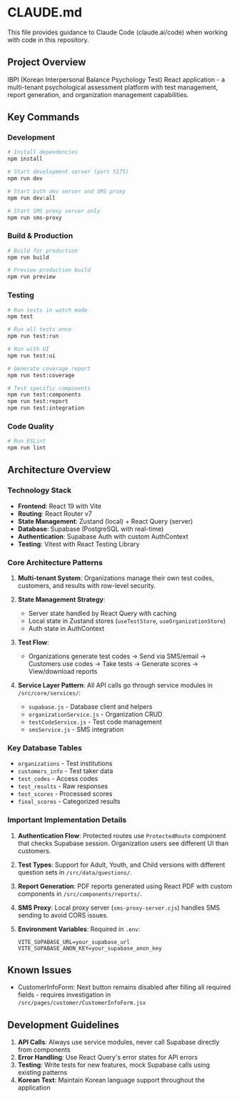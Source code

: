 # CLAUDE.md

This file provides guidance to Claude Code (claude.ai/code) when working with code in this repository.

## Project Overview

IBPI (Korean Interpersonal Balance Psychology Test) React application - a multi-tenant psychological assessment platform with test management, report generation, and organization management capabilities.

## Key Commands

### Development
```bash
# Install dependencies
npm install

# Start development server (port 5175)
npm run dev

# Start both dev server and SMS proxy
npm run dev:all

# Start SMS proxy server only
npm run sms-proxy
```

### Build & Production
```bash
# Build for production
npm run build

# Preview production build
npm run preview
```

### Testing
```bash
# Run tests in watch mode
npm test

# Run all tests once
npm run test:run

# Run with UI
npm run test:ui

# Generate coverage report
npm run test:coverage

# Test specific components
npm run test:components
npm run test:report
npm run test:integration
```

### Code Quality
```bash
# Run ESLint
npm run lint
```

## Architecture Overview

### Technology Stack
- **Frontend**: React 19 with Vite
- **Routing**: React Router v7
- **State Management**: Zustand (local) + React Query (server)
- **Database**: Supabase (PostgreSQL with real-time)
- **Authentication**: Supabase Auth with custom AuthContext
- **Testing**: Vitest with React Testing Library

### Core Architecture Patterns

1. **Multi-tenant System**: Organizations manage their own test codes, customers, and results with row-level security.

2. **State Management Strategy**:
   - Server state handled by React Query with caching
   - Local state in Zustand stores (`useTestStore`, `useOrganizationStore`)
   - Auth state in AuthContext

3. **Test Flow**:
   - Organizations generate test codes → Send via SMS/email → Customers use codes → Take tests → Generate scores → View/download reports

4. **Service Layer Pattern**: All API calls go through service modules in `/src/core/services/`:
   - `supabase.js` - Database client and helpers
   - `organizationService.js` - Organization CRUD
   - `testCodeService.js` - Test code management
   - `smsService.js` - SMS integration

### Key Database Tables
- `organizations` - Test institutions
- `customers_info` - Test taker data
- `test_codes` - Access codes
- `test_results` - Raw responses
- `test_scores` - Processed scores
- `final_scores` - Categorized results

### Important Implementation Details

1. **Authentication Flow**: Protected routes use `ProtectedRoute` component that checks Supabase session. Organization users see different UI than customers.

2. **Test Types**: Support for Adult, Youth, and Child versions with different question sets in `/src/data/questions/`.

3. **Report Generation**: PDF reports generated using React PDF with custom components in `/src/components/reports/`.

4. **SMS Proxy**: Local proxy server (`sms-proxy-server.cjs`) handles SMS sending to avoid CORS issues.

5. **Environment Variables**: Required in `.env`:
   ```
   VITE_SUPABASE_URL=your_supabase_url
   VITE_SUPABASE_ANON_KEY=your_supabase_anon_key
   ```

## Known Issues

- CustomerInfoForm: Next button remains disabled after filling all required fields - requires investigation in `/src/pages/customer/CustomerInfoForm.jsx`

## Development Guidelines

1. **API Calls**: Always use service modules, never call Supabase directly from components
2. **Error Handling**: Use React Query's error states for API errors
3. **Testing**: Write tests for new features, mock Supabase calls using existing patterns
4. **Korean Text**: Maintain Korean language support throughout the application